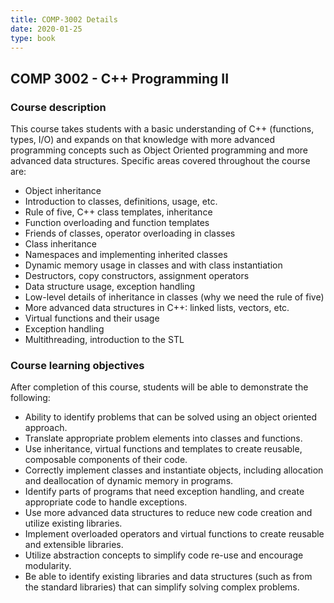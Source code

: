 ```yaml
---
title: COMP-3002 Details
date: 2020-01-25
type: book
---
```


## COMP 3002 - C++ Programming II ##

### Course description ###

This course takes students with a basic understanding of C++ (functions, types, I/O) and expands on that knowledge with more advanced programming concepts such as Object Oriented programming and more advanced data structures. Specific areas covered throughout the course are:

- Object inheritance
- Introduction to classes, definitions, usage, etc.
- Rule of five, C++ class templates, inheritance
- Function overloading and function templates
- Friends of classes, operator overloading in classes
- Class inheritance
- Namespaces and implementing inherited classes
- Dynamic memory usage in classes and with class instantiation
- Destructors, copy constructors, assignment operators
- Data structure usage, exception handling
- Low-level details of inheritance in classes (why we need the rule of five)
- More advanced data structures in C++: linked lists, vectors, etc.
- Virtual functions and their usage
- Exception handling
- Multithreading, introduction to the STL

### Course learning objectives ###

After completion of this course, students will be able to demonstrate the following:

- Ability to identify problems that can be solved using an object oriented approach.
- Translate appropriate problem elements into classes and functions.
- Use inheritance, virtual functions and templates to create reusable, composable components of their code.
- Correctly implement classes and instantiate objects, including allocation and deallocation of dynamic memory in programs.
- Identify parts of programs that need exception handling, and create appropriate code to handle exceptions.
- Use more advanced data structures to reduce new code creation and utilize existing libraries.
- Implement overloaded operators and virtual functions to create reusable and extensible libraries.
- Utilize abstraction concepts to simplify code re-use and encourage modularity.
- Be able to identify existing libraries and data structures (such as from the standard libraries) that can simplify solving complex problems.